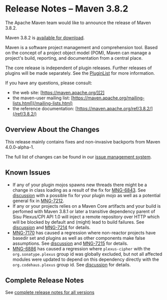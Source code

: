 <!--
 Licensed to the Apache Software Foundation (ASF) under one
 or more contributor license agreements.  See the NOTICE file
 distributed with this work for additional information
 regarding copyright ownership.  The ASF licenses this file
 to you under the Apache License, Version 2.0 (the
 "License"); you may not use this file except in compliance
 with the License.  You may obtain a copy of the License at

   http://www.apache.org/licenses/LICENSE-2.0

 Unless required by applicable law or agreed to in writing,
 software distributed under the License is distributed on an
 "AS IS" BASIS, WITHOUT WARRANTIES OR CONDITIONS OF ANY
 KIND, either express or implied.  See the License for the
 specific language governing permissions and limitations
 under the License.
-->

# Release Notes &#x2013; Maven 3.8.2

The Apache Maven team would like to announce the release of Maven 3.8.2.

Maven 3.8.2 is [available for download][0].

Maven is a software project management and comprehension tool. Based on the concept of a project object model (POM), Maven can manage a project's build, reporting, and documentation from a central place.

The core release is independent of plugin releases. Further releases of plugins will be made separately. See the [PluginList][1] for more information.

If you have any questions, please consult:

- the web site: [https://maven.apache.org/][2]
- the maven-user mailing list: [https://maven.apache.org/mailing-lists.html](/mailing-lists.html)
- the reference documentation: [https://maven.apache.org/ref/3.8.2/](/ref/3.8.2/)

## Overview About the Changes

This release mainly contains fixes and non-invasive backports from Maven 4.0.0-alpha-1.

The full list of changes can be found in our [issue management system][4].

## Known Issues

- If any of your plugin mojos spawns new threads there might be a change in class loading as a
  result of the fix for [MNG-6843][6]. See [discussion][7] with a possible fix for your plugin
  mojo as well as a potential general fix in [MNG-7212][8].
- If any or your projects relies on a Maven Core artifacts and your build is perfomed with Maven 3.8.1
  or later a transitive dependency parent of Sisu Plexus/CPI API 1.0 will inject a remote repository
  over HTTP which will be blocked by default and (might) lead to build failures. See [discussion][9]
  and [MNG-7214][10] for details.
- [MNG-7170][11] has caused a regression where non-reactor projects have basedir set and plugins as
  well as other components make false assumptions. See [discussion][12] and [MNG-7215][13] for details.
- [MNG-6886][14] has caused a regression where `plexus-cipher` with the `org.sonatype.plexus` group id was
  globally excluded, but not all affected modules were updated to depend on this dependency directly with
  the `org.codehaus.plexus` group id. See [discussion][15] for details.

## Complete Release Notes

See [complete release notes for all versions][5]

[0]: ../../download.html
[1]: ../../plugins/index.html
[2]: https://maven.apache.org/
[4]: https://issues.apache.org/jira/secure/ReleaseNote.jspa?projectId=12316922&version=12349965
[5]: ../../docs/history.html
[6]: https://issues.apache.org/jira/browse/MNG-6843
[7]: https://lists.apache.org/thread.html/r0777c9e364f93a609cb4c3da6e634139b9c400166e280856ee25ba72%40%3Cdev.maven.apache.org%3E
[8]: https://issues.apache.org/jira/browse/MNG-7212
[9]: https://lists.apache.org/thread.html/rda29028b2c8985f3b94e721d3014a948b312fbddf95ffaa4971acc03%40%3Cusers.maven.apache.org%3E
[10]: https://issues.apache.org/jira/browse/MNG-7214
[11]: https://issues.apache.org/jira/browse/MNG-7170
[12]: https://lists.apache.org/thread.html/r226ec816d20c84c532dca5eff5de66028259521c79610e3efc2b0f63%40%3Cdev.maven.apache.org%3E
[13]: https://issues.apache.org/jira/browse/MNG-7215
[14]: https://issues.apache.org/jira/browse/MNG-6886
[15]: https://lists.apache.org/thread.html/r7f5a62fd35dc6698c8f7097734f7c4acf4bb657d6c721e8a7bc76b8c%40%3Cusers.maven.apache.org%3E
